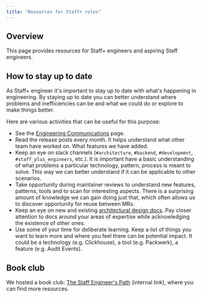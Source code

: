 ```yaml
---
title: "Resources for Staff+ roles"
---
```


## Overview

This page provides resources for Staff+ engineers and aspiring Staff engineers.

## How to stay up to date

As Staff+ engineer it's important to stay up to date with what's happening in engineering.
By staying up to date you can better understand where problems and inefficiencies can be and
what we could do or explore to make things better.

Here are various activities that can be useful for this purpose:

* See the [Engineering Communications](../../engineering-comms.md#keeping-yourself-informed) page.
* Read the release posts every month. It helps understand what other team have worked on. What features we have added.
* Keep an eye on slack channels (`#architecture`, `#backend`, `#development`, `#staff_plus_engineers`, etc.).
  It is important have a basic understanding of what problems a particular technology, pattern, process is meant to solve.
  This way we can better understand if it can be applicable to other scenarios.
* Take opportunity during maintainer reviews to understand new features, patterns, tools and to scan for interesting aspects.
  There is a surprising amount of knowledge we can gain doing just that, which often allows us to discover opportunity for reuse between MRs.
* Keep an eye on new and existing [architectural design docs](https://docs.gitlab.com/ee/architecture). Pay closer attention to docs around your areas of expertise while acknowledging
  the existence of other ones.
* Use some of your time for deliberate learning.
  Keep a list of things you want to learn more and where you feel there can be potential impact.
  It could be a technology (e.g. Clickhouse), a tool (e.g. Packwerk), a feature (e.g. Audit Events).

## Book club

We hosted a book club: [The Staff Engineer's Path](https://gitlab.com/gitlab-com/books-clubs/combined-book-clubs/-/issues/45) (internal link), where you can find more resources.
